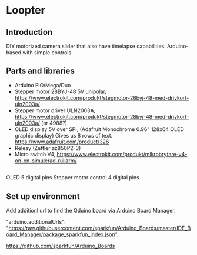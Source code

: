 # Loopter

## Introduction
DIY motorized camera slider that also have timelapse capabilities. Arduino-based with simple controls.

## Parts and libraries

* Arduino FIO/Mega/Duo
* Stepper motor 28BYJ-48 5V unipolar, https://www.electrokit.com/produkt/stegmotor-28byj-48-med-drivkort-uln2003a/
* Stepper motor driver ULN2003A, https://www.electrokit.com/produkt/stegmotor-28byj-48-med-drivkort-uln2003a/ (or 4988?)
* OLED display 5V over SPI, (Adafruit Monochrome 0.96" 128x64 OLED graphic display) Gives us 8 rows of text. https://www.adafruit.com/product/326
* Releay (Zettler az850P2-3)
* Micro switch V4, https://www.electrokit.com/produkt/mikrobrytare-v4-on-on-simulerad-rullarm/
## 

OLED 5 digital pins
Stepper motor control 4 digital pins

## Set up environment

Add additionl url to find the Qduino board via Arduino Board Manager.    

"arduino.additionalUrls": "https://raw.githubusercontent.com/sparkfun/Arduino_Boards/master/IDE_Board_Manager/package_sparkfun_index.json",


https://github.com/sparkfun/Arduino_Boards